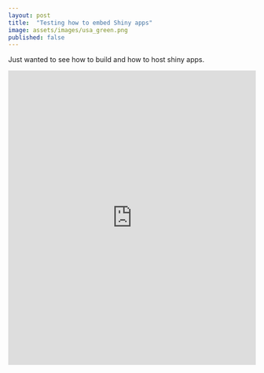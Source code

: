 ```yaml
---
layout: post
title:  "Testing how to embed Shiny apps"
image: assets/images/usa_green.png
published: false
---
```


Just wanted to see how to build and how to host shiny apps.

<p><iframe style="width:100%;" height="600" src="https://chodera.shinyapps.io/census-app/" frameborder="0" allowfullscreen></iframe></p>
